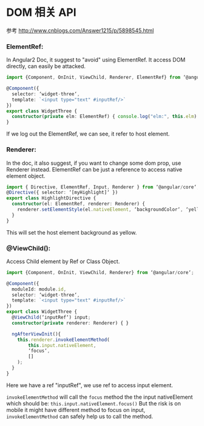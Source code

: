 # DOM 相关 API

参考 http://www.cnblogs.com/Answer1215/p/5898545.html

### ElementRef:

In Angular2 Doc, it suggest to "avoid" using ElementRef. It access DOM directly, can easily be attacked.

```ts
import {Component, OnInit, ViewChild, Renderer, ElementRef} from ‘@angular/core‘;

@Component({
  selector: ‘widget-three‘,
  template: `<input type="text" #inputRef/>`
})
export class WidgetThree {
  constructor(private elm: ElementRef) { console.log("elm:", this.elm) }
}
```

If we log out the ElementRef, we can see, it refer to host element.


### Renderer:

In the doc, it also suggest, if you want to change some dom prop, use Renderer instead. ElementRef can be just a reference to access native element object.

```ts
import { Directive, ElementRef, Input, Renderer } from ‘@angular/core‘;
@Directive({ selector: ‘[myHighlight]‘ })
export class HighlightDirective {
  constructor(el: ElementRef, renderer: Renderer) {
    renderer.setElementStyle(el.nativeElement, ‘backgroundColor‘, ‘yellow‘);
  }
}
```

This will set the host element background as yellow.


### @ViewChild():

Access Child element by Ref or Class Object.

```ts
import {Component, OnInit, ViewChild, Renderer} from ‘@angular/core‘;

@Component({
  moduleId: module.id,
  selector: ‘widget-three‘,
  template: `<input type="text" #inputRef/>`
})
export class WidgetThree {
  @ViewChild(‘inputRef‘) input;
  constructor(private renderer: Renderer) { }

  ngAfterViewInit(){
    this.renderer.invokeElementMethod(
        this.input.nativeElement,
        ‘focus‘,
        []
    );
  }
}
```

Here we have a ref "inputRef", we use ref to access input element.

`invokeElementMethod` will call the `focus` method the the input nativeElement which should be:
`this.input.nativeElement.focus()` 
But the risk is on mobile it might have different method to focus on input, `invokeElementMethod` can safely help us to call the method.
